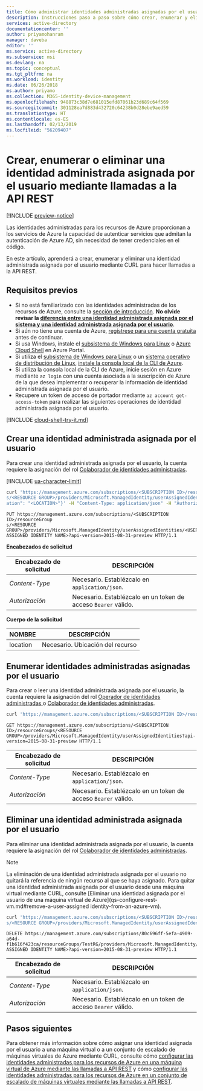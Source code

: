```yaml
---
title: Cómo administrar identidades administradas asignadas por el usuario mediante REST
description: Instrucciones paso a paso sobre cómo crear, enumerar y eliminar una identidad administrada asignada por el usuario para hacer llamadas a la API REST.
services: active-directory
documentationcenter: ''
author: priyamohanram
manager: daveba
editor: ''
ms.service: active-directory
ms.subservice: msi
ms.devlang: na
ms.topic: conceptual
ms.tgt_pltfrm: na
ms.workload: identity
ms.date: 06/26/2018
ms.author: priyamo
ms.collection: M365-identity-device-management
ms.openlocfilehash: 948873c38d7e681015efd87061b23d689c64f569
ms.sourcegitcommit: 301128ea7d883d432720c64238b0d28ebe9aed59
ms.translationtype: HT
ms.contentlocale: es-ES
ms.lasthandoff: 02/13/2019
ms.locfileid: "56209407"
---
```

# <a name="create-list-or-delete-a-user-assigned-managed-identity-using-rest-api-calls"></a>Crear, enumerar o eliminar una identidad administrada asignada por el usuario mediante llamadas a la API REST

[!INCLUDE [preview-notice](~/includes/active-directory-msi-preview-notice-ua.md)]

Las identidades administradas para los recursos de Azure proporcionan a los servicios de Azure la capacidad de autenticar servicios que admitan la autenticación de Azure AD, sin necesidad de tener credenciales en el código. 

En este artículo, aprenderá a crear, enumerar y eliminar una identidad administrada asignada por el usuario mediante CURL para hacer llamadas a la API REST.

## <a name="prerequisites"></a>Requisitos previos

- Si no está familiarizado con las identidades administradas de los recursos de Azure, consulte la [sección de introducción](overview.md). **No olvide revisar la [diferencia entre una identidad administrada asignada por el sistema y una identidad administrada asignada por el usuario](overview.md#how-does-it-work)**.
- Si aún no tiene una cuenta de Azure, [regístrese para una cuenta gratuita](https://azure.microsoft.com/free/) antes de continuar.
- Si usa Windows, instale el [subsistema de Windows para Linux](https://msdn.microsoft.com/commandline/wsl/about) o [Azure Cloud Shell](../../cloud-shell/overview.md) en Azure Portal.
- Si utiliza el [subsistema de Windows para Linux](https://msdn.microsoft.com/commandline/wsl/about) o un [sistema operativo de distribución de Linux](/cli/azure/install-azure-cli-apt?view=azure-cli-latest), [instale la consola local de la CLI de Azure](/cli/azure/install-azure-cli).
- Si utiliza la consola local de la CLI de Azure, inicie sesión en Azure mediante `az login` con una cuenta asociada a la suscripción de Azure de la que desea implementar o recuperar la información de identidad administrada asignada por el usuario.
- Recupere un token de acceso de portador mediante `az account get-access-token` para realizar las siguientes operaciones de identidad administrada asignada por el usuario.

[!INCLUDE [cloud-shell-try-it.md](../../../includes/cloud-shell-try-it.md)]

## <a name="create-a-user-assigned-managed-identity"></a>Crear una identidad administrada asignada por el usuario 

Para crear una identidad administrada asignada por el usuario, la cuenta requiere la asignación del rol [Colaborador de identidades administradas](/azure/role-based-access-control/built-in-roles#managed-identity-contributor).

[!INCLUDE [ua-character-limit](~/includes/managed-identity-ua-character-limits.md)]

```bash
curl 'https://management.azure.com/subscriptions/<SUBSCRIPTION ID>/resourceGroup
s/<RESOURCE GROUP>/providers/Microsoft.ManagedIdentity/userAssignedIdentities/<USER ASSIGNED IDENTITY NAME>?api-version=2015-08-31-preview' -X PUT -d '{"loc
ation": "<LOCATION>"}' -H "Content-Type: application/json" -H "Authorization: Bearer <ACCESS TOKEN>"
```

```HTTP
PUT https://management.azure.com/subscriptions/<SUBSCRIPTION ID>/resourceGroup
s/<RESOURCE GROUP>/providers/Microsoft.ManagedIdentity/userAssignedIdentities/<USER ASSIGNED IDENTITY NAME>?api-version=2015-08-31-preview HTTP/1.1
```

**Encabezados de solicitud**

|Encabezado de solicitud  |DESCRIPCIÓN  |
|---------|---------|
|*Content-Type*     | Necesario. Establézcalo en `application/json`.        |
|*Autorización*     | Necesario. Establézcalo en un token de acceso `Bearer` válido.        |

**Cuerpo de la solicitud**

|NOMBRE  |DESCRIPCIÓN  |
|---------|---------|
|location     | Necesario. Ubicación del recurso        |

## <a name="list-user-assigned-managed-identities"></a>Enumerar identidades administradas asignadas por el usuario

Para crear o leer una identidad administrada asignada por el usuario, la cuenta requiere la asignación del rol [Operador de identidades administradas ](/azure/role-based-access-control/built-in-roles#managed-identity-operator) o [Colaborador de identidades administradas](/azure/role-based-access-control/built-in-roles#managed-identity-contributor).

```bash
curl 'https://management.azure.com/subscriptions/<SUBSCRIPTION ID>/resourceGroups/<RESOURCE GROUP>/providers/Microsoft.ManagedIdentity/userAssignedIdentities?api-version=2015-08-31-preview' -H "Authorization: Bearer <ACCESS TOKEN>"
```

```HTTP
GET https://management.azure.com/subscriptions/<SUBSCRIPTION ID>/resourceGroups/<RESOURCE GROUP>/providers/Microsoft.ManagedIdentity/userAssignedIdentities?api-version=2015-08-31-preview HTTP/1.1
```

|Encabezado de solicitud  |DESCRIPCIÓN  |
|---------|---------|
|*Content-Type*     | Necesario. Establézcalo en `application/json`.        |
|*Autorización*     | Necesario. Establézcalo en un token de acceso `Bearer` válido.        |

## <a name="delete-a-user-assigned-managed-identity"></a>Eliminar una identidad administrada asignada por el usuario

Para eliminar una identidad administrada asignada por el usuario, la cuenta requiere la asignación del rol [Colaborador de identidades administradas](/azure/role-based-access-control/built-in-roles#managed-identity-contributor).

> [!NOTE]
> La eliminación de una identidad administrada asignada por el usuario no quitará la referencia de ningún recurso al que se haya asignado. Para quitar una identidad administrada asignada por el usuario desde una máquina virtual mediante CURL, consulte [Eliminar una identidad asignada por el usuario de una máquina virtual de Azure](qs-configure-rest-vm.md#remove-a-user-assigned identity-from-an-azure-vm).

```bash
curl 'https://management.azure.com/subscriptions/<SUBSCRIPTION ID>/resourceGroup
s/<RESOURCE GROUP>/providers/Microsoft.ManagedIdentity/userAssignedIdentities/<USER ASSIGNED IDENTITY NAME>?api-version=2015-08-31-preview' -X DELETE -H "Authorization: Bearer <ACCESS TOKEN>"
```

```HTTP
DELETE https://management.azure.com/subscriptions/80c696ff-5efa-4909-a64d-f1b616f423ca/resourceGroups/TestRG/providers/Microsoft.ManagedIdentity/userAssignedIdentities/<USER ASSIGNED IDENTITY NAME>?api-version=2015-08-31-preview HTTP/1.1
```
|Encabezado de solicitud  |DESCRIPCIÓN  |
|---------|---------|
|*Content-Type*     | Necesario. Establézcalo en `application/json`.        |
|*Autorización*     | Necesario. Establézcalo en un token de acceso `Bearer` válido.        |

## <a name="next-steps"></a>Pasos siguientes

Para obtener más información sobre cómo asignar una identidad asignada por el usuario a una máquina virtual o a un conjunto de escalado de máquinas virtuales de Azure mediante CURL, consulte cómo [configurar las identidades administradas para los recursos de Azure en una máquina virtual de Azure mediante las llamadas a API REST](qs-configure-rest-vm.md#user-assigned-managed-identity) y cómo [configurar las identidades administradas para los recursos de Azure en un conjunto de escalado de máquinas virtuales mediante las llamadas a API REST](qs-configure-rest-vmss.md#user-assigned-managed-identity).
